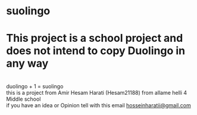 # suolingo
<h1>This project is a school project and does not intend to copy Duolingo in any way</h1>
</br>
duolingo + 1 = suolingo
</br>
this is a project from Amir Hesam Harati (Hesam21188) from allame helli 4 Middle school
</br>
if you have an idea or Opinion tell with this email
<a href=mailto:hosseinharatii@gmail.com>hosseinharatii@gmail.com</a>
